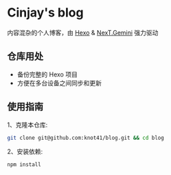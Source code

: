 # Cinjay's blog

内容混杂的个人博客，由 [Hexo](https://hexo.io/zh-cn/) & [NexT.Gemini](https://theme-next.js.org/) 强力驱动

## 仓库用处

- 备份完整的 Hexo 项目
- 方便在多台设备之间同步和更新

## 使用指南

1、克隆本仓库:
```bash
git clone git@github.com:knot41/blog.git && cd blog
```
2、安装依赖:
```bash
npm install
```